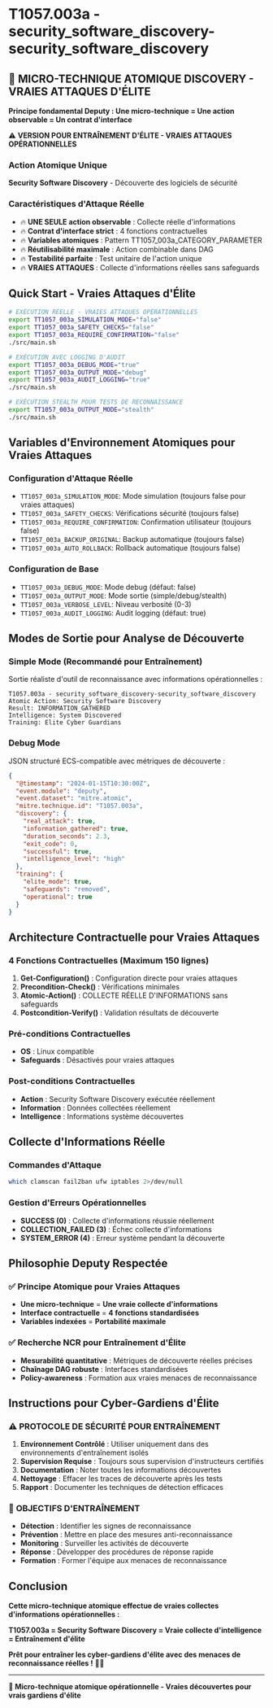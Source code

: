# T1057.003a - security_software_discovery-security_software_discovery

## 🚀 MICRO-TECHNIQUE ATOMIQUE DISCOVERY - VRAIES ATTAQUES D'ÉLITE

**Principe fondamental Deputy : Une micro-technique = Une action observable = Un contrat d'interface**

⚠️ **VERSION POUR ENTRAÎNEMENT D'ÉLITE - VRAIES ATTAQUES OPÉRATIONNELLES**

### Action Atomique Unique
**Security Software Discovery** - Découverte des logiciels de sécurité

### Caractéristiques d'Attaque Réelle
- 🔥 **UNE SEULE action observable** : Collecte réelle d'informations
- 🔥 **Contrat d'interface strict** : 4 fonctions contractuelles
- 🔥 **Variables atomiques** : Pattern TT1057_003a_CATEGORY_PARAMETER
- 🔥 **Réutilisabilité maximale** : Action combinable dans DAG
- 🔥 **Testabilité parfaite** : Test unitaire de l'action unique
- 🔥 **VRAIES ATTAQUES** : Collecte d'informations réelles sans safeguards

## Quick Start - Vraies Attaques d'Élite

```bash
# EXÉCUTION RÉELLE - VRAIES ATTAQUES OPÉRATIONNELLES
export TT1057_003a_SIMULATION_MODE="false"
export TT1057_003a_SAFETY_CHECKS="false"
export TT1057_003a_REQUIRE_CONFIRMATION="false"
./src/main.sh

# EXÉCUTION AVEC LOGGING D'AUDIT
export TT1057_003a_DEBUG_MODE="true"
export TT1057_003a_OUTPUT_MODE="debug"
export TT1057_003a_AUDIT_LOGGING="true"
./src/main.sh

# EXÉCUTION STEALTH POUR TESTS DE RECONNAISSANCE
export TT1057_003a_OUTPUT_MODE="stealth"
./src/main.sh
```

## Variables d'Environnement Atomiques pour Vraies Attaques

### Configuration d'Attaque Réelle
- `TT1057_003a_SIMULATION_MODE`: Mode simulation (toujours false pour vraies attaques)
- `TT1057_003a_SAFETY_CHECKS`: Vérifications sécurité (toujours false)
- `TT1057_003a_REQUIRE_CONFIRMATION`: Confirmation utilisateur (toujours false)
- `TT1057_003a_BACKUP_ORIGINAL`: Backup automatique (toujours false)
- `TT1057_003a_AUTO_ROLLBACK`: Rollback automatique (toujours false)

### Configuration de Base
- `TT1057_003a_DEBUG_MODE`: Mode debug (défaut: false)
- `TT1057_003a_OUTPUT_MODE`: Mode sortie (simple/debug/stealth)
- `TT1057_003a_VERBOSE_LEVEL`: Niveau verbosité (0-3)
- `TT1057_003a_AUDIT_LOGGING`: Audit logging (défaut: true)

## Modes de Sortie pour Analyse de Découverte

### Simple Mode (Recommandé pour Entraînement)
Sortie réaliste d'outil de reconnaissance avec informations opérationnelles :
```
T1057.003a - security_software_discovery-security_software_discovery
Atomic Action: Security Software Discovery
Result: INFORMATION_GATHERED
Intelligence: System Discovered
Training: Elite Cyber Guardians
```

### Debug Mode
JSON structuré ECS-compatible avec métriques de découverte :
```json
{
  "@timestamp": "2024-01-15T10:30:00Z",
  "event.module": "deputy",
  "event.dataset": "mitre.atomic",
  "mitre.technique.id": "T1057.003a",
  "discovery": {
    "real_attack": true,
    "information_gathered": true,
    "duration_seconds": 2.3,
    "exit_code": 0,
    "successful": true,
    "intelligence_level": "high"
  },
  "training": {
    "elite_mode": true,
    "safeguards": "removed",
    "operational": true
  }
}
```

## Architecture Contractuelle pour Vraies Attaques

### 4 Fonctions Contractuelles (Maximum 150 lignes)
1. **Get-Configuration()** : Configuration directe pour vraies attaques
2. **Precondition-Check()** : Vérifications minimales
3. **Atomic-Action()** : COLLECTE RÉELLE D'INFORMATIONS sans safeguards
4. **Postcondition-Verify()** : Validation résultats de découverte

### Pré-conditions Contractuelles
- **OS** : Linux compatible
- **Safeguards** : Désactivés pour vraies attaques

### Post-conditions Contractuelles
- **Action** : Security Software Discovery exécutée réellement
- **Information** : Données collectées réellement
- **Intelligence** : Informations système découvertes

## Collecte d'Informations Réelle

### Commandes d'Attaque
```bash
which clamscan fail2ban ufw iptables 2>/dev/null
```

### Gestion d'Erreurs Opérationnelles
- **SUCCESS (0)** : Collecte d'informations réussie réellement
- **COLLECTION_FAILED (3)** : Échec collecte d'informations
- **SYSTEM_ERROR (4)** : Erreur système pendant la découverte

## Philosophie Deputy Respectée

### ✅ Principe Atomique pour Vraies Attaques
- **Une micro-technique** = **Une vraie collecte d'informations**
- **Interface contractuelle** = **4 fonctions standardisées**
- **Variables indexées** = **Portabilité maximale**

### ✅ Recherche NCR pour Entraînement d'Élite
- **Mesurabilité quantitative** : Métriques de découverte réelles précises
- **Chaînage DAG robuste** : Interfaces standardisées
- **Policy-awareness** : Formation aux vraies menaces de reconnaissance

## Instructions pour Cyber-Gardiens d'Élite

### ⚠️ **PROTOCOLE DE SÉCURITÉ POUR ENTRAÎNEMENT**
1. **Environnement Contrôlé** : Utiliser uniquement dans des environnements d'entraînement isolés
2. **Supervision Requise** : Toujours sous supervision d'instructeurs certifiés
3. **Documentation** : Noter toutes les informations découvertes
4. **Nettoyage** : Effacer les traces de découverte après les tests
5. **Rapport** : Documenter les techniques de détection efficaces

### 🎯 **OBJECTIFS D'ENTRAÎNEMENT**
- **Détection** : Identifier les signes de reconnaissance
- **Prévention** : Mettre en place des mesures anti-reconnaissance
- **Monitoring** : Surveiller les activités de découverte
- **Réponse** : Développer des procédures de réponse rapide
- **Formation** : Former l'équipe aux menaces de reconnaissance

## Conclusion

**Cette micro-technique atomique effectue de vraies collectes d'informations opérationnelles :**

**T1057.003a = Security Software Discovery = Vraie collecte d'intelligence = Entraînement d'élite**

**Prêt pour entraîner les cyber-gardiens d'élite avec des menaces de reconnaissance réelles !** 🚀🔥

---
**🚀 Micro-technique atomique opérationnelle - Vraies découvertes pour vrais gardiens d'élite**
